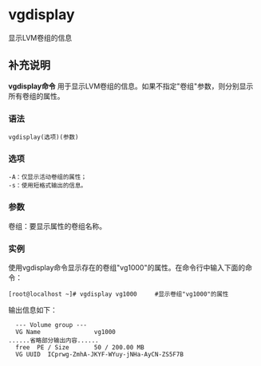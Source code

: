 vgdisplay
===

显示LVM卷组的信息

## 补充说明

**vgdisplay命令** 用于显示LVM卷组的信息。如果不指定"卷组"参数，则分别显示所有卷组的属性。

### 语法  

```
vgdisplay(选项)(参数)
```

### 选项  

```
-A：仅显示活动卷组的属性；
-s：使用短格式输出的信息。
```

### 参数  

卷组：要显示属性的卷组名称。

### 实例  

使用vgdisplay命令显示存在的卷组"vg1000"的属性。在命令行中输入下面的命令：

```
[root@localhost ~]# vgdisplay vg1000     #显示卷组"vg1000"的属性
```

输出信息如下：

```
  --- Volume group ---  
  VG Name               vg1000  
......省略部分输出内容......  
  free  PE / Size       50 / 200.00 MB  
  VG UUID  ICprwg-ZmhA-JKYF-WYuy-jNHa-AyCN-ZS5F7B
```


<!-- Linux命令行搜索引擎：https://jaywcjlove.github.io/linux-command/ -->